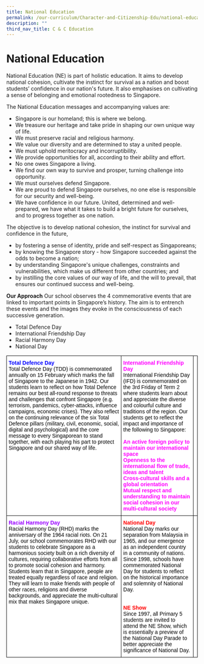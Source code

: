 ```yaml
---
title: National Education
permalink: /our-curriculum/Character-and-Citizenship-Edu/national-education
description: ""
third_nav_title: C & C Education
---
```


# National Education
National Education (NE) is part of holistic education. It aims to develop national cohesion, cultivate the instinct for survival as a nation and boost students’ confidence in our nation's future. It also emphasises on cultivating a sense of belonging and emotional rootedness to Singapore.

The National Education messages and accompanying values are:

* Singapore is our homeland; this is where we belong.
* We treasure our heritage and take pride in shaping our own unique way of life.
* We must preserve racial and religious harmony.
* We value our diversity and are determined to stay a united people.
* We must uphold meritocracy and incorruptibility.
* We provide opportunities for all, according to their ability and effort.
* No one owes Singapore a living.
* We find our own way to survive and prosper, turning challenge into opportunity.
* We must ourselves defend Singapore.
* We are proud to defend Singapore ourselves, no one else is responsible for our security  and well-being.
* We have confidence in our future.
United, determined and well-prepared, we have what it takes to build a bright future for ourselves, and to progress together as one nation.
 
The objective is to develop national cohesion, the instinct for survival and confidence in the future, 
* by fostering a sense of identity, pride and self-respect as Singaporeans;
* by knowing the Singapore story - how Singapore succeeded against the odds to become a nation;
* by understanding Singapore's unique challenges, constraints and vulnerabilities, which make us different from other countries;  and
* by instilling the core values of our way of life, and the will to prevail, that ensures our continued success and well-being.

**Our Approach**
Our school observes the 4 commemorative events that are linked to important points in Singapore’s history. The aim is to entrench these events and the images they evoke in the consciousness of each successive generation.
* Total Defence Day
* International Friendship Day
* Racial Harmony Day
* National Day

<style type="text/css">
.tg  {border-collapse:collapse;border-spacing:0;}
.tg td{border-color:black;border-style:solid;border-width:1px;font-family:Arial, sans-serif;font-size:14px;
  overflow:hidden;padding:10px 5px;word-break:normal;}
.tg th{border-color:black;border-style:solid;border-width:1px;font-family:Arial, sans-serif;font-size:14px;
  font-weight:normal;overflow:hidden;padding:10px 5px;word-break:normal;}
.tg .tg-hys1{background-color:#FFF;color:#F0F;font-weight:bold;text-align:left;vertical-align:top}
.tg .tg-9jjb{background-color:#FFF;color:#00F;font-weight:bold;text-align:left;vertical-align:top}
.tg .tg-kwiv{background-color:#FFF;color:#F00;font-weight:bold;text-align:left;vertical-align:top}
.tg .tg-et4u{background-color:#FFF;color:#90F;font-weight:bold;text-align:left;vertical-align:top}
.tg .tg-0lax{text-align:left;vertical-align:top}
</style>
<table class="tg">
<thead>
  <tr>
    <th class="tg-9jjb">Total Defence Day<br><span style="font-weight:300;color:#000">Total Defence Day (TDD) is commemorated annually on 15 February which marks the fall of Singapore to the Japanese in 1942. Our students learn to reflect on how Total Defence remains our best all-round response to threats and challenges that confront Singapore (e.g. terrorism, pandemics, cyber-attacks, influence campaigns, economic crises). They also reflect on the continuing relevance of the six Total Defence pillars (military, civil, economic, social, digital and psychological) and the core message to every Singaporean to stand together, with each playing his part to protect Singapore and our shared way of life.</span></th>
    <th class="tg-hys1">International Friendship Day<br><span style="font-weight:300;color:#000">International Friendship Day (IFD) is commemorated on the 3rd Friday of Term 2 where students learn about and appreciate the diverse and colourful culture and traditions of the region.  Our students get to reflect the impact and importance of the following to Singapore: </span><br><br>An active foreign policy to maintain our international space<br>Openness to the international flow of trade, ideas and talent<br>Cross-cultural skills and a global orientation<br>Mutual respect and understanding to maintain social cohesion in our multi-cultural society<br></th>
    <th class="tg-0lax"></th>
  </tr>
</thead>
<tbody>
  <tr>
    <td class="tg-et4u">Racial Harmony Day<br><span style="font-weight:300;color:#000">Racial Harmony Day (RHD) marks the anniversary of the 1964 racial riots. On 21 July, our school commemorates RHD with our students to celebrate Singapore as a harmonious society built on a rich diversity of cultures, requiring collaborative efforts from all to promote social cohesion and harmony.  Students learn that in Singapore, people are treated equally regardless of race and religion.  They will learn to make friends with people of other races, religions and diverse backgrounds, and appreciate the multi-cultural mix that makes Singapore unique. </span></td>
    <td class="tg-kwiv">National Day<br><span style="font-weight:300;color:#000">National Day marks our separation from Malaysia in 1965, and our emergence as an independent country in a community of nations. Since 1998, schools have commemorated National Day for students to reflect on the historical importance and solemnity of National Day.</span><br><br><br>NE Show<br><span style="font-weight:300;color:#000">Since 1997, all Primary 5 students are invited to attend the NE Show, which is essentially a preview of the National Day Parade to better appreciate the significance of National Day.</span></td>
    <td class="tg-0lax"></td>
  </tr>
</tbody>
</table>